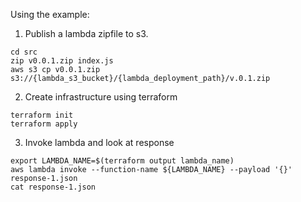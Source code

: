Using the example:

1. Publish a lambda zipfile to s3.
```
cd src
zip v0.0.1.zip index.js
aws s3 cp v0.0.1.zip s3://{lambda_s3_bucket}/{lambda_deployment_path}/v.0.1.zip
```

2. Create infrastructure using terraform
```
terraform init
terraform apply
```

3. Invoke lambda and look at response
```
export LAMBDA_NAME=$(terraform output lambda_name)
aws lambda invoke --function-name ${LAMBDA_NAME} --payload '{}' response-1.json
cat response-1.json
```


